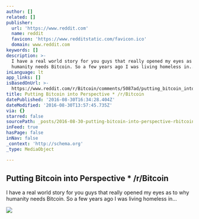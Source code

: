 ```yaml
---
author: []
related: []
publisher:
  url: 'https://www.reddit.com'
  name: reddit
  favicon: 'https://www.redditstatic.com/favicon.ico'
  domain: www.reddit.com
keywords: []
description: >-
  I have a real world story for you guys that really opened my eyes as to why
  humanity needs Bitcoin. So a few years ago I was living homeless in...
inLanguage: lt
app_links: []
isBasedOnUrl: >-
  https://www.reddit.com/r/Bitcoin/comments/5087ad/putting_bitcoin_into_perspective/
title: Putting Bitcoin into Perspective * /r/Bitcoin
datePublished: '2016-08-30T16:34:28.404Z'
dateModified: '2016-08-30T13:57:45.735Z'
via: {}
starred: false
sourcePath: _posts/2016-08-30-putting-bitcoin-into-perspective-rbitcoin.md
inFeed: true
hasPage: false
inNav: false
_context: 'http://schema.org'
_type: MediaObject

---
```

<article style=""><h1>Putting Bitcoin into Perspective * /r/Bitcoin</h1><p>I have a real world story for you guys that really opened my eyes as to why humanity needs Bitcoin. So a few years ago I was living homeless in...</p><img src="https://www.redditstatic.com/icon.png" /></article>